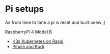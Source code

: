 # Pi setups

As from time to time a pi is reset and built anew ;)

RaspberryPi 4 Model B

* [K3s Kubernetes on Raspi](./k3s%20on%20pi/)
* [Pihole and Kodi](./pihole+kodi/)
